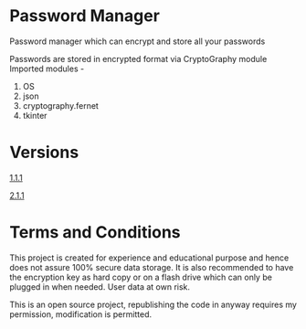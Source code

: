 # Password Manager
Password manager which can encrypt and store all your passwords

Passwords are stored in encrypted format via CryptoGraphy module
Imported modules -
  1. OS
  2. json
  3. cryptography.fernet
  4. tkinter

# Versions
[1.1.1](#1.1.1)

[2.1.1](https://github.com/Dragon196/Password-Manager/tree/2.1)

# Terms and Conditions
This project is created for experience and educational purpose and hence does not assure 100% secure data storage. It is also recommended to have the encryption key as hard copy or on a flash drive which can only be plugged in when needed. User data at own risk.

This is an open source project, republishing the code in anyway requires my permission, modification is permitted.
